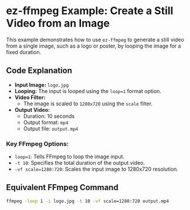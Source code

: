 # ez-ffmpeg Example: Create a Still Video from an Image

This example demonstrates how to use `ez-ffmpeg` to generate a still video from a single image, such as a logo or poster, by looping the image for a fixed duration.

## Code Explanation

- **Input Image:** `logo.jpg`
- **Looping:** The input is looped using the `loop=1` format option.
- **Video Filter:**
  - The image is scaled to `1280x720` using the `scale` filter.
- **Output Video:**
  - Duration: 10 seconds
  - Output format: `mp4`
  - Output file: `output.mp4`

### Key FFmpeg Options:

- `loop=1`: Tells FFmpeg to loop the image input.
- `-t 10`: Specifies the total duration of the output video.
- `-vf scale=1280:720`: Scales the input image to 1280x720 resolution.

## Equivalent FFmpeg Command

```bash
ffmpeg -loop 1 -i logo.jpg -t 10 -vf scale=1280:720 output.mp4
